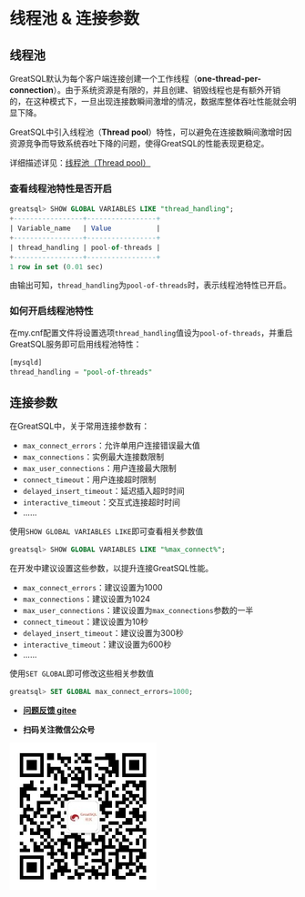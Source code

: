 # 线程池 & 连接参数


## 线程池

GreatSQL默认为每个客户端连接创建一个工作线程（**one-thread-per-connection**）。由于系统资源是有限的，并且创建、销毁线程也是有额外开销的，在这种模式下，一旦出现连接数瞬间激增的情况，数据库整体吞吐性能就会明显下降。

GreatSQL中引入线程池（**Thread pool**）特性，可以避免在连接数瞬间激增时因资源竞争而导致系统吞吐下降的问题，使得GreatSQL的性能表现更稳定。

详细描述详见：[线程池（Thread pool）](../5-enhance/5-1-highperf-thread-pool)

### 查看线程池特性是否开启
```sql
greatsql> SHOW GLOBAL VARIABLES LIKE "thread_handling";
+-----------------+-----------------+
| Variable_name   | Value           |
+-----------------+-----------------+
| thread_handling | pool-of-threads |
+-----------------+-----------------+
1 row in set (0.01 sec)
```
由输出可知，`thread_handling`为`pool-of-threads`时，表示线程池特性已开启。

### 如何开启线程池特性

在my.cnf配置文件将设置选项`thread_handling`值设为`pool-of-threads`，并重启GreatSQL服务即可启用线程池特性：
```sql
[mysqld]
thread_handling = "pool-of-threads"
```

## 连接参数

在GreatSQL中，关于常用连接参数有：
- `max_connect_errors`：允许单用户连接错误最大值
- `max_connections`：实例最大连接数限制
- `max_user_connections`：用户连接最大限制
- `connect_timeout`：用户连接超时限制
- `delayed_insert_timeout`：延迟插入超时时间
- `interactive_timeout`：交互式连接超时时间
- ......

使用`SHOW GLOBAL VARIABLES LIKE`即可查看相关参数值
```sql
greatsql> SHOW GLOBAL VARIABLES LIKE "%max_connect%";
```

在开发中建议设置这些参数，以提升连接GreatSQL性能。

- `max_connect_errors`：建议设置为1000
- `max_connections`：建议设置为1024
- `max_user_connections`：建议设置为`max_connections`参数的一半
- `connect_timeout`：建议设置为10秒
- `delayed_insert_timeout`：建议设置为300秒
- `interactive_timeout`：建议设置为600秒
- ......

使用`SET GLOBAL`即可修改这些相关参数值
```sql
greatsql> SET GLOBAL max_connect_errors=1000;
```



- **[问题反馈 gitee](https://gitee.com/GreatSQL/GreatSQL-Manual/issues)**

- **扫码关注微信公众号**

![greatsql-wx](../greatsql-wx.jpg)
